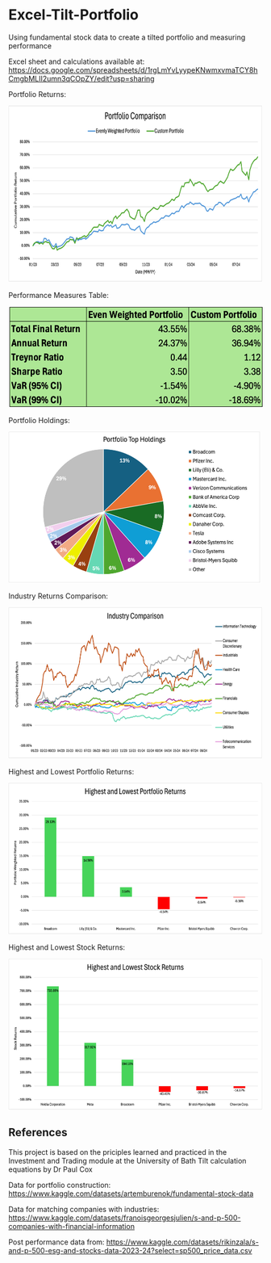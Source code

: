# Excel-Tilt-Portfolio
Using fundamental stock data to create a tilted portfolio and measuring performance

Excel sheet and calculations available at: https://docs.google.com/spreadsheets/d/1rgLmYvLyypeKNwmxvmaTCY8hCmgbMLII2umn3qCOpZY/edit?usp=sharing

Portfolio Returns:

<img src="Portfolio Returns.png" alt="alt text" width="700" height="350">

Performance Measures Table:

<img src="Performance Measures Table.png" alt="alt text" width="600" height="200">

Portfolio Holdings:

<img src="Portfolio Holdings.png" alt="alt text" width="500" height="300">

Industry Returns Comparison:

<img src="Industry Returns.png" alt="alt text" width="600" height="300">

Highest and Lowest Portfolio Returns:

<img src="High Low Port Returns.png" alt="alt text" width="600" height="300">

Highest and Lowest Stock Returns:

<img src="High Low Stock Returns.png" alt="alt text" width="600" height="300">

## References

This project is based on the priciples learned and practiced in the Investment and Trading module at the University of Bath
Tilt calculation equations by Dr Paul Cox

Data for portfolio construction:
https://www.kaggle.com/datasets/artemburenok/fundamental-stock-data

Data for matching companies with industries:
https://www.kaggle.com/datasets/franoisgeorgesjulien/s-and-p-500-companies-with-financial-information

Post performance data from:
https://www.kaggle.com/datasets/rikinzala/s-and-p-500-esg-and-stocks-data-2023-24?select=sp500_price_data.csv

